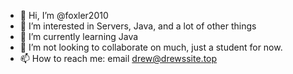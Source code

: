 - 👋 Hi, I’m @foxler2010
- 👀 I’m interested in Servers, Java, and a lot of other things
- 🌱 I’m currently learning Java
- 💞️ I’m not looking to collaborate on much, just a student for now.
- 📫 How to reach me: email drew@drewssite.top

<!---
foxler2010/foxler2010 is a ✨ special ✨ repository because its `README.md` (this file) appears on your GitHub profile.
You can click the Preview link to take a look at your changes.
--->
